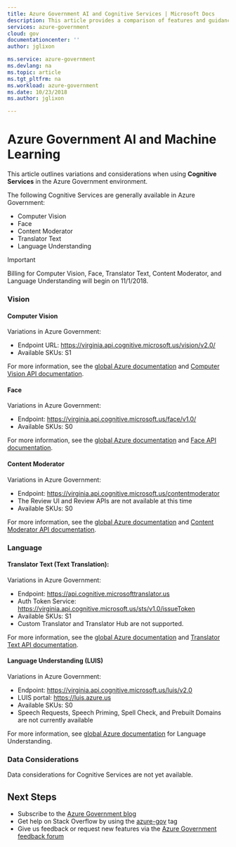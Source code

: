 ```yaml
---
title: Azure Government AI and Cognitive Services | Microsoft Docs
description: This article provides a comparison of features and guidance on developing applications for Azure Government
services: azure-government
cloud: gov
documentationcenter: ''
author: jglixon

ms.service: azure-government
ms.devlang: na
ms.topic: article
ms.tgt_pltfrm: na
ms.workload: azure-government
ms.date: 10/23/2018
ms.author: jglixon

---
```

# Azure Government AI and Machine Learning

This article outlines variations and considerations when using **Cognitive Services** in the Azure Government environment.

The following Cognitive Services are generally available in Azure Government: 

- Computer Vision
- Face
- Content Moderator
- Translator Text
- Language Understanding

> [!IMPORTANT]
> Billing for Computer Vision, Face, Translator Text, Content Moderator, and Language Understanding will begin on 11/1/2018.

### Vision

#### Computer Vision

Variations in Azure Government:

- Endpoint URL: https://virginia.api.cognitive.microsoft.us/vision/v2.0/
- Available SKUs: S1

For more information, see the [global Azure documentation](../cognitive-services/computer-vision/index.yml) and [Computer Vision API documentation](https://westus.dev.cognitive.microsoft.com/docs/services/5adf991815e1060e6355ad44/operations/56f91f2e778daf14a499e1fa).
 
#### Face

Variations in Azure Government:

- Endpoint: https://virginia.api.cognitive.microsoft.us/face/v1.0/
- Available SKUs: S0

For more information, see the [global Azure documentation](../cognitive-services/face/index.yml) and [Face API documentation](https://westus.dev.cognitive.microsoft.com/docs/services/563879b61984550e40cbbe8d/operations/563879b61984550f30395236).

#### Content Moderator

Variations in Azure Government:

- Endpoint: https://virginia.api.cognitive.microsoft.us/contentmoderator
- The Review UI and Review APIs are not available at this time
- Available SKUs: S0
 
For more information, see the [global Azure documentation](../cognitive-services/content-moderator/overview.md) and [Content Moderator API documentation](https://westus.dev.cognitive.microsoft.com/docs/services/57cf753a3f9b070c105bd2c1/operations/57cf753a3f9b070868a1f66c).

### Language
 
#### Translator Text (Text Translation): 

Variations in Azure Government:

- Endpoint:  https://api.cognitive.microsofttranslator.us
- Auth Token Service: https://virginia.api.cognitive.microsoft.us/sts/v1.0/issueToken
- Available SKUs: S1
- Custom Translator and Translator Hub are not supported.
 
For more information, see the [global Azure documentation](../cognitive-services/translator/translator-info-overview.md) and [Translator Text API documentation](https://docs.microsoft.com/azure/cognitive-services/Translator/reference/v3-0-reference).

#### Language Understanding (LUIS)

Variations in Azure Government:

- Endpoint: https://virginia.api.cognitive.microsoft.us/luis/v2.0
- LUIS portal: https://luis.azure.us
- Available SKUs: S0
- Speech Requests, Speech Priming, Spell Check, and Prebuilt Domains are not currently available

For more information, see [global Azure documentation](../cognitive-services/luis/what-is-luis.md) for Language Understanding.

### Data Considerations

Data considerations for Cognitive Services are not yet available. 

## Next Steps
* Subscribe to the [Azure Government blog](https://blogs.msdn.microsoft.com/azuregov/)
* Get help on Stack Overflow by using the [azure-gov](https://stackoverflow.com/questions/tagged/azure-gov) tag
* Give us feedback or request new features via the [Azure Government feedback forum](https://feedback.azure.com/forums/558487-azure-government) 

